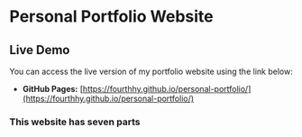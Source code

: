 # Personal Portfolio Website

## Live Demo

You can access the live version of my portfolio website using the link below:

- **GitHub Pages:** [https://fourthhy.github.io/personal-portfolio/](https://fourthhy.github.io/personal-portfolio/)

### This website has seven parts


